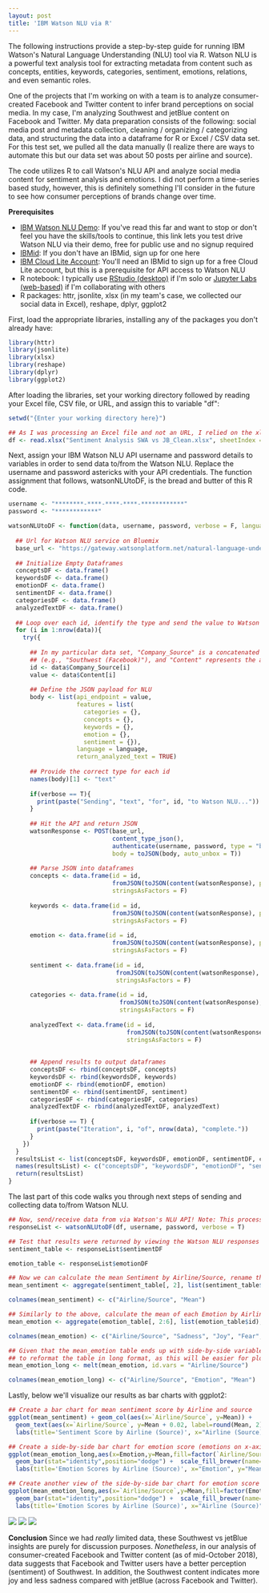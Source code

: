 ```yaml
---
layout: post
title: 'IBM Watson NLU via R'
---
```

The following instructions provide a step-by-step guide for running IBM Watson's Natural Language Understanding (NLU) tool via R. Watson NLU is a powerful text analysis tool for extracting metadata from content such as concepts, entities, keywords, categories, sentiment, emotions, relations, and even semantic roles.

One of the projects that I'm working on with a team is to analyze consumer-created Facebook and Twitter content to infer brand perceptions on social media. In my case, I'm analyzing Southwest and jetBlue content on Facebook and Twitter. My data preparation consists of the following: social media post and metadata collection, cleaning / organizing / categorizing data, and structuring the data into a dataframe for R or Excel / CSV data set. For this test set, we pulled all the data manually (I realize there are ways to automate this but our data set was about 50 posts per airline and source).

The code utilizes R to call Watson's NLU API and analyze social media content for sentiment analysis and emotions. I did not perform a time-series based study, however, this is definitely something I'll consider in the future to see how consumer perceptions of brands change over time. 

**Prerequisites**
* [IBM Watson NLU Demo](https://natural-language-understanding-demo.ng.bluemix.net): If you've read this far and want to stop or don't feel you have the skills/tools to continue, this link lets you test drive Watson NLU via their demo, free for public use and no signup required
* [IBMid](https://myibm.ibm.com): If you don't have an IBMid, sign up for one here
* [IBM Cloud Lite Account](https://www.ibm.com/cloud/lite-account): You'll need an IBMid to sign up for a free Cloud Lite account, but this is a prerequisite for API access to Watson NLU
* R notebook: I typically use [RStudio (desktop)](https://www.rstudio.com/) if I'm solo or [Jupyter Labs (web-based)](https://blog.jupyter.org/jupyterlab-is-ready-for-users-5a6f039b8906) if I'm collaborating with others
* R packages: httr, jsonlite, xlsx (in my team's case, we collected our social data in Excel), reshape, dplyr, ggplot2

First, load the appropriate libraries, installing any of the packages you don't already have:


```R
library(httr)
library(jsonlite)
library(xlsx)
library(reshape)
library(dplyr)
library(ggplot2)
```

After loading the libraries, set your working directory followed by reading your Excel file, CSV file, or URL, and assign this to variable "df":


```R
setwd("{Enter your working directory here}")

## As I was processing an Excel file and not an URL, I relied on the xlsx package to read the first sheet of my Excel file, acknowledging that my top row has header names.
df <- read.xlsx("Sentiment Analysis SWA vs JB_Clean.xlsx", sheetIndex = 1, header = TRUE, colClasses = NA)
```

Next, assign your IBM Watson NLU API username and password details to variables in order to send data to/from the Watson NLU. Replace the username and password astericks with your API credentials. The function assignment that follows, watsonNLUtoDF, is the bread and butter of this R code.


```R
username <- "********-****-****-****-************"
password <- "************"

watsonNLUtoDF <- function(data, username, password, verbose = F, language = 'en') {
  
  ## Url for Watson NLU service on Bluemix
  base_url <- "https://gateway.watsonplatform.net/natural-language-understanding/api/v1/analyze?version=2018-03-16"
  
  ## Initialize Empty Dataframes
  conceptsDF <- data.frame()
  keywordsDF <- data.frame()
  emotionDF <- data.frame()
  sentimentDF <- data.frame()
  categoriesDF <- data.frame()
  analyzedTextDF <- data.frame()
  
  ## Loop over each id, identify the type and send the value to Watson
  for (i in 1:nrow(data)){
    try({
      
      ## In my particular data set, "Company_Source" is a concatenated field of Company and social media Source
      ## (e.g., "Southwest (Facebook)"), and "Content" represents the actual Facebook post or Tweet
      id <- data$Company_Source[i]
      value <- data$Content[i]
      
      ## Define the JSON payload for NLU
      body <- list(api_endpoint = value, 
                   features = list(
                     categories = {},
                     concepts = {},
                     keywords = {},
                     emotion = {},
                     sentiment = {}),
                   language = language,
                   return_analyzed_text = TRUE)
      
      ## Provide the correct type for each id
      names(body)[1] <- "text"
      
      if(verbose == T){
        print(paste("Sending", "text", "for", id, "to Watson NLU..."))
      }
      
      ## Hit the API and return JSON
      watsonResponse <- POST(base_url,
                             content_type_json(),
                             authenticate(username, password, type = "basic"),
                             body = toJSON(body, auto_unbox = T)) 
      
      ## Parse JSON into dataframes
      concepts <- data.frame(id = id, 
                             fromJSON(toJSON(content(watsonResponse), pretty = T), flatten = T)$concepts,
                             stringsAsFactors = F)
      
      keywords <- data.frame(id = id, 
                             fromJSON(toJSON(content(watsonResponse), pretty = T), flatten = T)$keywords,
                             stringsAsFactors = F)
      
      emotion <- data.frame(id = id, 
                             fromJSON(toJSON(content(watsonResponse), pretty = T), flatten = T)$emotion,
                             stringsAsFactors = F)
      
      sentiment <- data.frame(id = id, 
                              fromJSON(toJSON(content(watsonResponse), pretty = T), flatten = T)$sentiment,
                              stringsAsFactors = F)
      
      categories <- data.frame(id = id,
                               fromJSON(toJSON(content(watsonResponse), pretty = T), flatten = T)$categories,
                               stringsAsFactors = F)
      
      analyzedText <- data.frame(id = id,
                                 fromJSON(toJSON(content(watsonResponse), pretty = T), flatten = T)$analyzed_text,
                                 stringsAsFactors = F)
      
      
      ## Append results to output dataframes
      conceptsDF <- rbind(conceptsDF, concepts)
      keywordsDF <- rbind(keywordsDF, keywords)
      emotionDF <- rbind(emotionDF, emotion)
      sentimentDF <- rbind(sentimentDF, sentiment)
      categoriesDF <- rbind(categoriesDF, categories)
      analyzedTextDF <- rbind(analyzedTextDF, analyzedText)
      
      if(verbose == T) {
        print(paste("Iteration", i, "of", nrow(data), "complete."))
      }
    })
  }
  resultsList <- list(conceptsDF, keywordsDF, emotionDF, sentimentDF, categoriesDF, analyzedTextDF, watsonResponse)
  names(resultsList) <- c("conceptsDF", "keywordsDF", "emotionDF", "sentimentDF", "categoriesDF", "analyzedTextDF", "response")
  return(resultsList)
}
```

The last part of this code walks you through next steps of sending and collecting data to/from Watson NLU.


```R
## Now, send/receive data from via Watson's NLU API! Note: This process is SLOW... Large data sets may take hours to process.
responseList <- watsonNLUtoDF(df, username, password, verbose = T)

## Test that results were returned by viewing the Watson NLU responses you need. In my case, I mainly care about sentiment and emotions.
sentiment_table <- responseList$sentimentDF

emotion_table <- responseList$emotionDF

## Now we can calculate the mean Sentiment by Airline/Source, rename the columns, and plot using the ggplot2 package
mean_sentiment <- aggregate(sentiment_table[, 2], list(sentiment_table$id), mean)

colnames(mean_sentiment) <- c("Airline/Source", "Mean")

## Similarly to the above, calculate the mean of each Emotion by Airline/Source, and rename the columns
mean_emotion <- aggregate(emotion_table[, 2:6], list(emotion_table$id), mean)

colnames(mean_emotion) <- c("Airline/Source", "Sadness", "Joy", "Fear", "Disgust", "Anger")

## Given that the mean_emotion table ends up with side-by-side variables, we'll use the Reshape package
## to reformat the table in long format, as this will be easier for plotting with ggplot2
mean_emotion_long <- melt(mean_emotion, id.vars = "Airline/Source")

colnames(mean_emotion_long) <- c("Airline/Source", "Emotion", "Mean")
```

Lastly, below we'll visualize our results as bar charts with ggplot2: 


```R
## Create a bar chart for mean sentiment score by Airline and source
ggplot(mean_sentiment) + geom_col(aes(x=`Airline/Source`, y=Mean)) +
  geom_text(aes(x=`Airline/Source`, y=Mean + 0.02, label=round(Mean, 2))) +
  labs(title='Sentiment Score by Airline (Source)', x="Airline (Source)", y="Mean")

## Create a side-by-side bar chart for emotion score (emotions on x-axis)
ggplot(mean_emotion_long,aes(x=Emotion,y=Mean,fill=factor(`Airline/Source`))) +
  geom_bar(stat="identity",position="dodge") +  scale_fill_brewer(name="Airline (Source)") +
  labs(title='Emotion Scores by Airline (Source)', x="Emotion", y="Mean")

## Create another view of the side-by-side bar chart for emotion score (this time, airline/source on x-axis)
ggplot(mean_emotion_long,aes(x=`Airline/Source`,y=Mean,fill=factor(Emotion))) +
  geom_bar(stat="identity",position="dodge") +  scale_fill_brewer(name="Emotion") +
  labs(title='Emotion Scores by Airline (Source)', x="Airline (Source)", y="Mean")
```
![](https://raw.githubusercontent.com/JavOrraca/Home/gh-pages/assets/img/projects/proj-3/SentimentSummary.jpeg)
![](https://raw.githubusercontent.com/JavOrraca/Home/gh-pages/assets/img/projects/proj-3/EmotionSummary1.jpeg)
![](https://raw.githubusercontent.com/JavOrraca/Home/gh-pages/assets/img/projects/proj-3/EmotionSummary2.jpeg)

**Conclusion**
Since we had _really_ limited data, these Southwest vs jetBlue insights are purely for discussion purposes. _Nonetheless_, in our analysis of consumer-created Facebook and Twitter content (as of mid-October 2018), data suggests that Facebook and Twitter users have a better perception (sentiment) of Southwest. In addition, the Southwest content indicates more joy and less sadness compared with jetBlue (across Facebook and Twitter).
